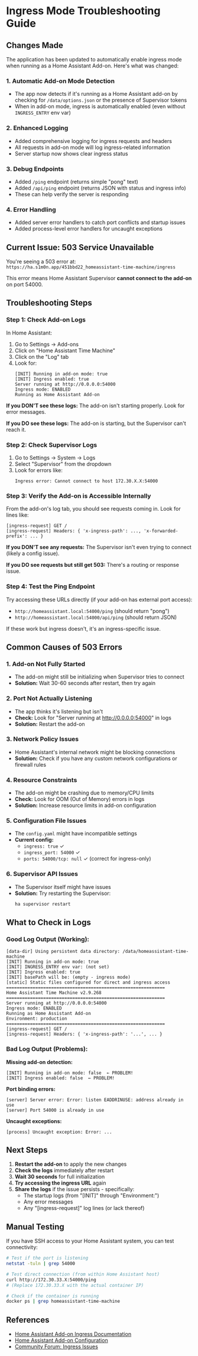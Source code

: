# Ingress Mode Troubleshooting Guide

## Changes Made

The application has been updated to automatically enable ingress mode when running as a Home Assistant Add-on. Here's what was changed:

### 1. Automatic Add-on Mode Detection
- The app now detects if it's running as a Home Assistant add-on by checking for `/data/options.json` or the presence of Supervisor tokens
- When in add-on mode, ingress is automatically enabled (even without `INGRESS_ENTRY` env var)

### 2. Enhanced Logging
- Added comprehensive logging for ingress requests and headers
- All requests in add-on mode will log ingress-related information
- Server startup now shows clear ingress status

### 3. Debug Endpoints
- Added `/ping` endpoint (returns simple "pong" text)
- Added `/api/ping` endpoint (returns JSON with status and ingress info)
- These can help verify the server is responding

### 4. Error Handling
- Added server error handlers to catch port conflicts and startup issues
- Added process-level error handlers for uncaught exceptions

## Current Issue: 503 Service Unavailable

You're seeing a 503 error at: `https://ha.s1m0n.app/451bbd22_homeassistant-time-machine/ingress`

This error means Home Assistant Supervisor **cannot connect to the add-on** on port 54000.

## Troubleshooting Steps

### Step 1: Check Add-on Logs

In Home Assistant:
1. Go to Settings → Add-ons
2. Click on "Home Assistant Time Machine"
3. Click on the "Log" tab
4. Look for:
   ```
   [INIT] Running in add-on mode: true
   [INIT] Ingress enabled: true
   Server running at http://0.0.0.0:54000
   Ingress mode: ENABLED
   Running as Home Assistant Add-on
   ```

**If you DON'T see these logs:** The add-on isn't starting properly. Look for error messages.

**If you DO see these logs:** The add-on is starting, but the Supervisor can't reach it.

### Step 2: Check Supervisor Logs

1. Go to Settings → System → Logs
2. Select "Supervisor" from the dropdown
3. Look for errors like:
   ```
   Ingress error: Cannot connect to host 172.30.X.X:54000
   ```

### Step 3: Verify the Add-on is Accessible Internally

From the add-on's log tab, you should see requests coming in. Look for lines like:
```
[ingress-request] GET /
[ingress-request] Headers: { 'x-ingress-path': ..., 'x-forwarded-prefix': ... }
```

**If you DON'T see any requests:** The Supervisor isn't even trying to connect (likely a config issue).

**If you DO see requests but still get 503:** There's a routing or response issue.

### Step 4: Test the Ping Endpoint

Try accessing these URLs directly (if your add-on has external port access):
- `http://homeassistant.local:54000/ping` (should return "pong")
- `http://homeassistant.local:54000/api/ping` (should return JSON)

If these work but ingress doesn't, it's an ingress-specific issue.

## Common Causes of 503 Errors

### 1. Add-on Not Fully Started
- The add-on might still be initializing when Supervisor tries to connect
- **Solution:** Wait 30-60 seconds after restart, then try again

### 2. Port Not Actually Listening
- The app thinks it's listening but isn't
- **Check:** Look for "Server running at http://0.0.0.0:54000" in logs
- **Solution:** Restart the add-on

### 3. Network Policy Issues
- Home Assistant's internal network might be blocking connections
- **Solution:** Check if you have any custom network configurations or firewall rules

### 4. Resource Constraints
- The add-on might be crashing due to memory/CPU limits
- **Check:** Look for OOM (Out of Memory) errors in logs
- **Solution:** Increase resource limits in add-on configuration

### 5. Configuration File Issues
- The `config.yaml` might have incompatible settings
- **Current config:**
  - `ingress: true` ✓
  - `ingress_port: 54000` ✓
  - `ports: 54000/tcp: null` ✓ (correct for ingress-only)

### 6. Supervisor API Issues
- The Supervisor itself might have issues
- **Solution:** Try restarting the Supervisor:
  ```bash
  ha supervisor restart
  ```

## What to Check in Logs

### Good Log Output (Working):
```
[data-dir] Using persistent data directory: /data/homeassistant-time-machine
[INIT] Running in add-on mode: true
[INIT] INGRESS_ENTRY env var: (not set)
[INIT] Ingress enabled: true
[INIT] basePath will be: (empty - ingress mode)
[static] Static files configured for direct and ingress access
============================================================
Home Assistant Time Machine v2.9.268
============================================================
Server running at http://0.0.0.0:54000
Ingress mode: ENABLED
Running as Home Assistant Add-on
Environment: production
============================================================
[ingress-request] GET /
[ingress-request] Headers: { 'x-ingress-path': '...', ... }
```

### Bad Log Output (Problems):

**Missing add-on detection:**
```
[INIT] Running in add-on mode: false  ← PROBLEM!
[INIT] Ingress enabled: false  ← PROBLEM!
```

**Port binding errors:**
```
[server] Server error: Error: listen EADDRINUSE: address already in use
[server] Port 54000 is already in use
```

**Uncaught exceptions:**
```
[process] Uncaught exception: Error: ...
```

## Next Steps

1. **Restart the add-on** to apply the new changes
2. **Check the logs** immediately after restart
3. **Wait 30 seconds** for full initialization
4. **Try accessing the ingress URL** again
5. **Share the logs** if the issue persists - specifically:
   - The startup logs (from "[INIT]" through "Environment:")
   - Any error messages
   - Any "[ingress-request]" log lines (or lack thereof)

## Manual Testing

If you have SSH access to your Home Assistant system, you can test connectivity:

```bash
# Test if the port is listening
netstat -tuln | grep 54000

# Test direct connection (from within Home Assistant host)
curl http://172.30.33.X:54000/ping
# (Replace 172.30.33.X with the actual container IP)

# Check if the container is running
docker ps | grep homeassistant-time-machine
```

## References

- [Home Assistant Add-on Ingress Documentation](https://developers.home-assistant.io/docs/add-ons/presentation#ingress)
- [Home Assistant Add-on Configuration](https://developers.home-assistant.io/docs/add-ons/configuration)
- [Community Forum: Ingress Issues](https://community.home-assistant.io)

